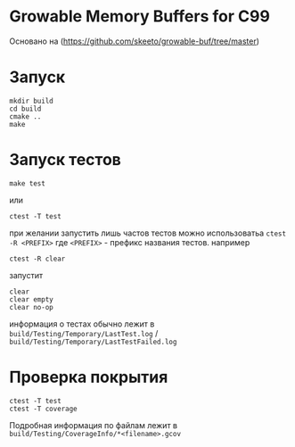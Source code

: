 # Growable Memory Buffers for C99

Основано на (<https://github.com/skeeto/growable-buf/tree/master>)

# Запуск

```shell
mkdir build
cd build
cmake ..
make
```

# Запуск тестов

```
make test
```

или

```
ctest -T test
```

при желании запустить лишь частов тестов можно использоватьа `ctest -R <PREFIX>`
где `<PREFIX>` - префикс названия тестов. например

```
ctest -R clear
```

запустит

```
clear
clear empty
clear no-op
```

информация о тестах обычно лежит в `build/Testing/Temporary/LastTest.log` / `build/Testing/Temporary/LastTestFailed.log`

# Проверка покрытия

```
ctest -T test
ctest -T coverage
```

Подробная информация по файлам лежит в `build/Testing/CoverageInfo/*<filename>.gcov`
